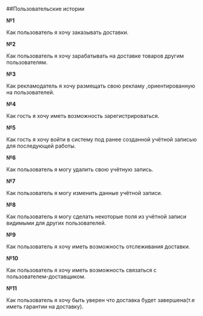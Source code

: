 ##Пользовательские истории

**№1**

Как пользователь я хочу заказывать доставки.

**№2**

Как пользователь я хочу зарабатывать на доставке товаров другим пользователям.

**№3**

Как рекламодатель я хочу размещать свою рекламу ,ориентированную на пользователей.

**№4**

Как гость я хочу иметь возможность зарегистрироваться.

**№5**

Как гость я хочу войти в систему под ранее созданной учётной записью для последующей работы.

**№6**

Как пользователь я могу удалить свою учётную запись.

**№7**

Как пользователь я могу изменить данные учётной записи.

**№8**

Как пользователь я могу сделать некоторые поля из учётной записи видимыми для других пользователей.

**№9**

Как пользователь я хочу иметь возможность отслеживания доставки.

**№10**

Как пользователь я хочу иметь возможность связаться с пользователем-доставщиком.

**№11**

Как пользователь я хочу быть уверен что доставка будет завершена(т.е иметь гарантии на доставку).
